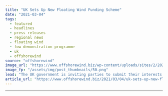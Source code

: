 ```yaml
---
title: "UK Sets Up New Floating Wind Funding Scheme"
date: "2021-03-04"
tags: 
  - featured
  - headlines
  - press releases
  - regional news
  - floating wind
  - fow demonstration programme
  - uk
  - offshorewind
source: "offshorewind"
image_url: "https://www.offshorewind.biz/wp-content/uploads/sites/2/2021/03/UK-Sets-Up-New-Floating-Wind-Funding-Scheme.png"
image_fp: "/assets/img/post_thumbnails/50.png"
lead: "The UK government is inviting parties to submit their interests in a new funding"
article_url: "https://www.offshorewind.biz/2021/03/04/uk-sets-up-new-floating-wind-funding-scheme/"
---
```


---
